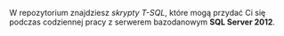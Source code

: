 W repozytorium znajdziesz *skrypty T-SQL*, które mogą przydać Ci się podczas codziennej pracy z serwerem bazodanowym **SQL Server 2012**.